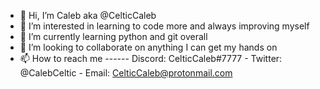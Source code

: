 - 👋 Hi, I’m Caleb aka @CelticCaleb
- 👀 I’m interested in learning to code more and always improving myself
- 🌱 I’m currently learning python and git overall
- 💞️ I’m looking to collaborate on anything I can get my hands on
- 📫 How to reach me ------ Discord: CelticCaleb#7777 - Twitter: @CalebCeltic - Email: CelticCaleb@protonmail.com

<!---
CelticCaleb/CelticCaleb is a ✨ special ✨ repository because its `README.md` (this file) appears on your GitHub profile.
You can click the Preview link to take a look at your changes.
--->
